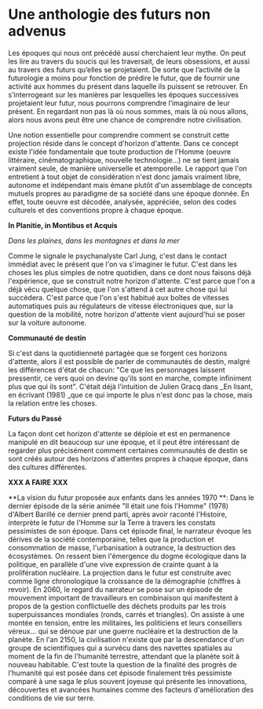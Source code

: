 # Une anthologie des futurs non advenus

Les époques qui nous ont précédé aussi cherchaient leur mythe. On peut les lire au travers du soucis qui les traversait, de leurs obsessions, et aussi au travers des futurs qu’elles se projetaient. De sorte que l’activité de la futurologie a moins pour fonction de prédire le futur, que de fournir une activité aux hommes du présent dans laquelle ils puissent se retrouver. En s’interrogeant sur les manières par lesquelles les époques successives projetaient leur futur, nous pourrons comprendre l’imaginaire de leur présent. En regardant non pas là où nous sommes, mais là où nous allons, alors nous avons peut être une chance de comprendre notre civilisation.

Une notion essentielle pour comprendre comment se construit cette projection réside dans le concept d'horizon d'attente. Dans ce concept existe l'idée fondamentale que toute production de l'Homme \(oeuvre littéraire, cinématographique, nouvelle technologie...\) ne se tient jamais vraiment seule, de manière universelle et atemporelle. Le rapport que l'on entretient à tout objet de considération n'est donc jamais vraiment libre, autonome et indépendant mais émane plutôt d'un assemblage de concepts mutuels propres au paradigme de sa société dans une époque donnée. En effet, toute oeuvre est décodée, analysée, appréciée, selon des codes culturels et des conventions propre à chaque époque. 

**In Planitie, in Montibus et Acquis**

_Dans les plaines, dans les montagnes et dans la mer_

Comme le signale le psychanalyste Carl Jung, c'est dans le contact immédiat avec le présent que l'on va s'imaginer le futur. C'est dans les choses les plus simples de notre quotidien, dans ce dont nous faisons déjà l'expérience, que se construit notre horizon d'attente. C'est parce que l'on a déjà vécu quelque chose, que l'on s'attend à cet autre chose qui lui succèdera. C'est parce que l'on s'est habitué aux boîtes de vitesses automatiques puis au régulateurs de vitesse électroniques que, sur la question de la mobilité, notre horizon d'attente vient aujourd'hui se poser sur la voiture autonome.

**Communauté de destin**

Si c'est dans la quotidienneté partagée que se forgent ces horizons d'attente, alors il est possible de parler de communautés de destin, malgré les différences d'état de chacun: "Ce que les personnages laissent pressentir, ce vers quoi on devine qu'ils sont en marche, compte infiniment plus que qui ils sont". C'était déjà l'intuition de Julien Gracq dans _En lisant, en écrivant \(1981\) _que ce qui importe le plus n'est donc pas la chose, mais la relation entre les choses. 

**Futurs du Passé**

La façon dont cet horizon d'attente se déploie et est en permanence manipulé en dit beaucoup sur une époque, et il peut être intéressant de regarder plus précisément comment certaines communautés de destin se sont créés autour des horizons d'attentes propres à chaque époque, dans des cultures différentes.

**XXX A FAIRE XXX**



**La vision du futur proposée aux enfants dans les années 1970 **: Dans le dernier épisode de la série animée "Il était une fois l'Homme" \(1978\) d'Albert Barillé ce dernier prend parti, après avoir raconté l'Histoire, interprète le futur de l'Homme sur la Terre à travers les constats pessimistes de son époque. Dans cet épisode final, le narrateur évoque les dérives de la société contemporaine, telles que la production et consommation de masse, l'urbanisation à outrance, la destruction des écosystèmes. On ressent bien l'émergence du dogme écologique dans la politique, en parallèle d'une vive expression de crainte quant à la prolifération nucléaire. La projection dans le futur est construite avec comme ligne chronologique la croissance de la démographie \(chiffres à revoir\). En 2060, le regard du narrateur se pose sur un épisode de mouvement important de travailleurs en combinaison qui manifestent à propos de la gestion conflictuelle des déchets produits par les trois superpuissances mondiales \(ronds, carrés et triangles\). On assiste à une montée en tension, entre les militaires, les politiciens et leurs conseillers véreux... qui se dénoue par une guerre nucléaire et la destruction de la planète. En l'an 2150, la civilisation n'existe que par la descendance d'un groupe de scientifiques qui a survécu dans des navettes spatiales au moment de la fin de l'humanité terrestre, attendant que la planète soit à nouveau habitable. C'est toute la question de la finalité des progrès de l'humanité qui est posée dans cet épisode finalement très pessimiste comparé à une saga le plus souvent joyeuse qui présente les innovations, découvertes et avancées humaines comme des facteurs d'amélioration des conditions de vie sur terre.

